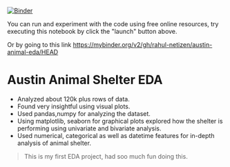 [![Binder](https://mybinder.org/badge_logo.svg)](https://mybinder.org/v2/gh/rahul-netizen/austin-animal-eda/HEAD)

You can run and experiment with the code using free online resources, try executing this notebook by click the "launch" button above.  

Or by going to this link
https://mybinder.org/v2/gh/rahul-netizen/austin-animal-eda/HEAD



# Austin Animal Shelter EDA
- Analyzed about 120k plus rows of data.
- Found very insightful using visual plots.
- Used pandas,numpy for analyzing the dataset.
- Using matplotlib, seaborn for graphical plots explored how the shelter is performing using univariate and bivariate analysis.
- Used numerical, categorical as well as datetime features for in-depth analysis of animal shelter.

> This is my first EDA project, had soo much fun doing this.
